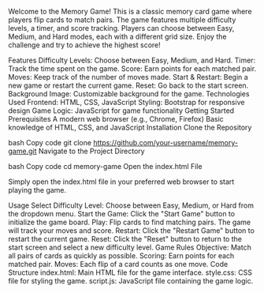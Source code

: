 Welcome to the Memory Game! This is a classic memory card game where players flip cards to match pairs. The game features multiple difficulty levels, a timer, and score tracking. Players can choose between Easy, Medium, and Hard modes, each with a different grid size. Enjoy the challenge and try to achieve the highest score!

Features
Difficulty Levels: Choose between Easy, Medium, and Hard.
Timer: Track the time spent on the game.
Score: Earn points for each matched pair.
Moves: Keep track of the number of moves made.
Start & Restart: Begin a new game or restart the current game.
Reset: Go back to the start screen.
Background Image: Customizable background for the game.
Technologies Used
Frontend: HTML, CSS, JavaScript
Styling: Bootstrap for responsive design
Game Logic: JavaScript for game functionality
Getting Started
Prerequisites
A modern web browser (e.g., Chrome, Firefox)
Basic knowledge of HTML, CSS, and JavaScript
Installation
Clone the Repository

bash
Copy code
git clone https://github.com/your-username/memory-game.git
Navigate to the Project Directory

bash
Copy code
cd memory-game
Open the index.html File

Simply open the index.html file in your preferred web browser to start playing the game.

Usage
Select Difficulty Level: Choose between Easy, Medium, or Hard from the dropdown menu.
Start the Game: Click the "Start Game" button to initialize the game board.
Play: Flip cards to find matching pairs. The game will track your moves and score.
Restart: Click the "Restart Game" button to restart the current game.
Reset: Click the "Reset" button to return to the start screen and select a new difficulty level.
Game Rules
Objective: Match all pairs of cards as quickly as possible.
Scoring: Earn points for each matched pair.
Moves: Each flip of a card counts as one move.
Code Structure
index.html: Main HTML file for the game interface.
style.css: CSS file for styling the game.
script.js: JavaScript file containing the game logic.
